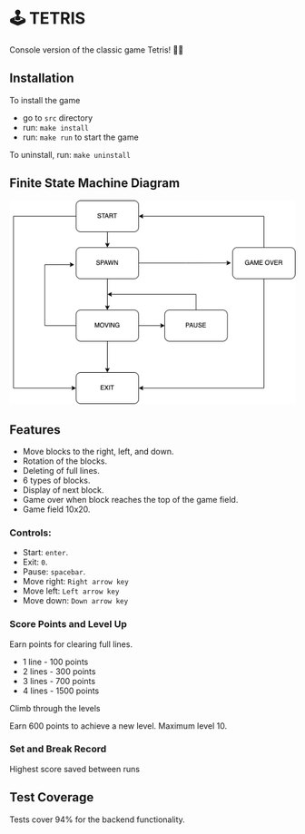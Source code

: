 # 🕹️ TETRIS

Console version of the classic game Tetris! 🧱💥

## Installation
To install the game

- go to `src` directory
- run: `make install`
- run: `make run` to start the game

To uninstall, run: `make uninstall`

## Finite State Machine Diagram

![Tetris fsm diagramm](./src/dvi_data/fsm.png)

## Features

- Move blocks to the right, left, and down.
- Rotation of the blocks.
- Deleting of full lines.
- 6 types of blocks.
- Display of next block.
- Game over when block reaches the top of the game field.
- Game field 10x20.

### Controls:

- Start: `enter`.
- Exit: `0`.
- Pause: `spacebar`.
- Move right: `Right arrow key`
- Move left: `Left arrow key`
- Move down: `Down arrow key`

### Score Points and Level Up

Earn points for clearing full lines.
- 1 line - 100 points
- 2 lines - 300 points
- 3 lines - 700 points
- 4 lines - 1500 points

Climb through the levels

Earn 600 points to achieve a new level.
Maximum level 10.

### Set and Break Record

Highest score saved between runs

## Test Coverage

Tests cover 94% for the backend functionality.

